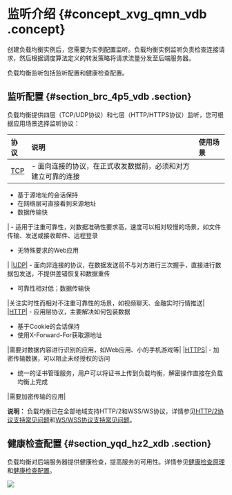 # 监听介绍 {#concept_xvg_qmn_vdb .concept}

创建负载均衡实例后，您需要为实例配置监听。负载均衡实例监听负责检查连接请求，然后根据调度算法定义的转发策略将请求流量分发至后端服务器。

负载均衡监听包括监听配置和健康检查配置。

## 监听配置 {#section_brc_4p5_vdb .section}

负载均衡提供四层（TCP/UDP协议）和七层（HTTP/HTTPS协议）监听，您可根据应用场景选择监听协议：

|协议|说明|使用场景|
|:-|:-|:---|
|[TCP](intl.zh-CN/用户指南/监听/四层监听/配置四层监听.md#)| -   面向连接的协议，在正式收发数据前，必须和对方建立可靠的连接
-   基于源地址的会话保持
-   在网络层可直接看到来源地址
-   数据传输快

 | -   适用于注重可靠性，对数据准确性要求高，速度可以相对较慢的场景，如文件传输、发送或接收邮件、远程登录
-   无特殊要求的Web应用

 |
|[UDP](intl.zh-CN/用户指南/监听/四层监听/配置四层监听.md#)| -   面向非连接的协议，在数据发送前不与对方进行三次握手，直接进行数据包发送，不提供差错恢复和数据重传
-   可靠性相对低；数据传输快

 |关注实时性而相对不注重可靠性的场景，如视频聊天、金融实时行情推送|
|[HTTP](intl.zh-CN/用户指南/监听/七层监听/配置七层监听.md#)| -   应用层协议，主要解决如何包装数据
-   基于Cookie的会话保持
-   使用X-Forward-For获取源地址

 |需要对数据内容进行识别的应用，如Web应用、小的手机游戏等|
|[HTTPS](intl.zh-CN/用户指南/监听/七层监听/配置七层监听.md#)| -   加密传输数据，可以阻止未经授权的访问
-   统一的证书管理服务，用户可以将证书上传到负载均衡，解密操作直接在负载均衡上完成

 |需要加密传输的应用|

**说明：** 负载均衡已在全部地域支持HTTP/2和WSS/WS协议，详情参见[HTTP/2协议支持常见问题](../../../../intl.zh-CN/常见问题/HTTP/2协议支持常见问题.md#)和[WS/WSS协议支持常见问题](../../../../intl.zh-CN/常见问题/WS/WSS协议支持常见问题.md#)。

## 健康检查配置 {#section_yqd_hz2_xdb .section}

负载均衡对后端服务器提供健康检查，提高服务的可用性。详情参见[健康检查原理](intl.zh-CN/用户指南/监听/健康检查/健康检查介绍.md#)和[健康检查配置](intl.zh-CN/用户指南/监听/健康检查/健康检查配置.md#)。

![](http://static-aliyun-doc.oss-cn-hangzhou.aliyuncs.com/assets/img/4126/3498_zh-CN.png)

